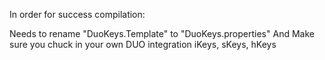 In order for success compilation:

Needs to rename "DuoKeys.Template" to "DuoKeys.properties"
And Make sure you chuck in your own DUO integration iKeys, sKeys, hKeys